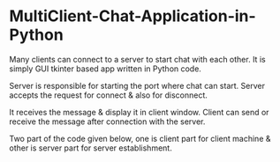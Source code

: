 # MultiClient-Chat-Application-in-Python
Many  clients can connect to a server to start chat with each other.
It is simply GUI tkinter based app written in Python code.

Server is responsible for starting the port where chat can start. Server accepts the request for connect & also for disconnect. 

It receives the message  & display it in client window. Client can send or receive the message after connection with the server.

Two part of the code given below, one is client part for client machine & other is server part for server establishment.
